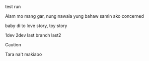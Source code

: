 test run

Alam mo mang gar, nung nawala yung bahaw samin ako concerned

baby di to love story, toy story

1dev
2dev
last branch
last2

> [!CAUTION]
> Tara na't makiabo